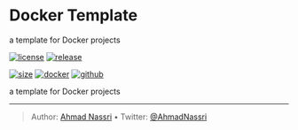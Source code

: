# Docker Template

a template for Docker projects

[![license][license-img]][license-url]
[![release][release-img]][release-url]

[![size][size-img]][size-url]
[![docker][docker-img]][docker-url]
[![github][github-img]][github-url]

a template for Docker projects

----
> Author: [Ahmad Nassri](https://www.ahmadnassri.com/) &bull;
> Twitter: [@AhmadNassri](https://twitter.com/AhmadNassri)

[license-url]: LICENSE
[license-img]: https://badgen.net/github/license/ahmadnassri/template-docker

[release-url]: https://github.com/ahmadnassri/template-docker/releases
[release-img]: https://badgen.net/github/release/ahmadnassri/template-docker

[size-url]: https://hub.docker.com/r/ahmadnassri/template-docker
[size-img]: https://badgen.net/docker/size/ahmadnassri/template-docker

[docker-url]: https://hub.docker.com/r/ahmadnassri/template-docker
[docker-img]: https://badgen.net/badge/icon/docker%20hub?icon=docker&label

[github-url]: https://github.com/users/ahmadnassri/packages/container/package/template-docker
[github-img]: https://badgen.net/badge/icon/github%20registry?icon=github&label
